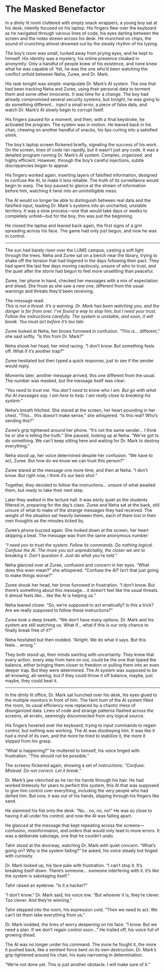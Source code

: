 # The Masked Benefactor

In a dimly lit room cluttered with empty snack wrappers, a young boy sat at his desk, intently focused on his laptop. His fingers flew over the keyboard as he navigated through various lines of code, his eyes darting between the screen and the notes strewn across his desk. He munched on chips, the sound of crunching almost drowned out by the steady rhythm of his typing.

The boy’s room was small, tucked away from prying eyes, and he kept to himself. His identity was a mystery, his online presence cloaked in anonymity. Only a handful of people knew of his existence, and none knew what he was capable of. Yet, he was the one who’d been watching the conflict unfold between Neha, Zuree, and Dr. Mark. 

His task tonight was simple: manipulate Dr. Mark’s AI system. The one that had been tracking Neha and Zuree, using their personal data to torment them and some other innocents. It was time for a change. The boy had already compromised several security systems, but tonight, he was going to do something different... inject a small error, a piece of false data, and watch Dr. Mark’s AI slowly begin to corrupt itself.

His fingers paused for a moment, and then, with a final keystroke, he activated the program. The system was in motion. He leaned back in his chair, chewing on another handful of snacks, his lips curling into a satisfied smirk.  

The boy’s laptop screen flickered briefly, signaling the success of his work. On the screen, lines of code ran rapidly, but it wasn’t just any code. It was a detailed program running Dr. Mark’s AI system. Complex, organized, and highly efficient. However, through the boy’s careful injections, subtle discrepancies began to appear.

His fingers worked again, inserting layers of falsified information, designed to confuse the AI, to make it less reliable. The truth of its surveillance would begin to warp. The boy paused to glance at the stream of information before him, watching it twist into an unintelligible mess.

The AI would no longer be able to distinguish between real data and the falsified input, leading Dr. Mark's systems into an uncharted, unstable territory. It was a slow process—one that would take days or weeks to completely unfold—but for the boy, this was just the beginning.

He closed the laptop and leaned back again, the first signs of a grin spreading across his face. The game had only just begun, and now he was in control.

---

The sun had barely risen over the LUMS campus, casting a soft light through the trees. Neha and Zuree sat on a bench near the library, trying to shake off the tension that had lingered in the days following their pact. They had spent the last few days moving cautiously, unsure of who to trust, and the quiet after the storm had begun to feel more unsettling than peaceful.

Zuree, her phone in hand, checked her messages with a mix of expectation and dread. She froze as she saw a new one, different from the usual warnings and threats they’d been receiving.  

The message read:  
*This is not a threat. It’s a warning. Dr. Mark has been watching you, and the danger is far from over. I’ve found a way to stop him, but I need your trust. Follow the instructions carefully. The system is unstable, and soon, it will break. You must act before it’s too late*

Zuree looked at Neha, her brows furrowed in confusion. “This is... different,” she said softly. “Is this from Dr. Mark?”  

Neha shook her head, her mind racing. “I don’t know. But something feels off. What if it’s another trap?”  

Zuree hesitated but then typed a quick response, just to see if the sender would reply.  

Moments later, another message arrived, this one different from the usual. The number was masked, but the message itself was clear:

*“You need to trust me. You don’t need to know who I am. But go with what the AI messages say. I am here to help. I am really close to breaking his system.”*

Neha’s breath hitched. She stared at the screen, her heart pounding in her chest. “This... this doesn’t make sense,” she whispered. “Is this real? Who’s sending this?”  

Zuree’s grip tightened around her phone. “It’s not the same sender... I think he or she is telling the truth.” She paused, looking up at Neha. “We’ve got to do something. We can’t keep sitting here and waiting for Dr. Mark to destroy everything.”  

Neha stood up, her voice determined despite her confusion. “We have to act, Zuree. But how do we know we can trust this person?”  

Zuree stared at the message one more time, and then at Neha. “I don’t know. But right now, I think it’s our best shot.”  

Together, they decided to follow the instructions... unsure of what awaited them, but ready to take their next step.

Later they walked in the lecture hall. It was eerily quiet as the students filtered in, preparing for the day’s class. Zuree and Neha sat at the back, still unsure of what to make of the strange messages they had received. The weight of the situation sat heavily between them, each of them lost in their own thoughts as the minutes ticked by.

Zuree’s phone buzzed again. She looked down at the screen, her heart skipping a beat. The message was from the same anonymous number:

*“I need you to trust the system. Follow its commands. Do nothing logical. Confuse the AI. The more you act unpredictably, the closer we are to breaking it. Don’t question it. Just do what you’re told.”*

Neha glanced over at Zuree, confusion and concern in her eyes. “What does this even mean?” she whispered. “Confuse the AI? Isn’t that just going to make things worse?”  

Zuree shook her head, her brow furrowed in frustration. “I don’t know. But there’s something about this message... it doesn’t feel like the usual threats. It almost feels like... like the AI is helping us.”

Neha leaned closer. “So, we’re supposed to act erratically? Is this a trick? Are we really supposed to follow these instructions?”  

Zuree took a deep breath. “We don’t have many options. Dr. Mark and his system are still watching us. What if... what if this is our only chance to finally break free of it?”  

Neha hesitated but then nodded. “Alright. We do what it says. But this feels... wrong.”  

They both stood up, their minds swirling with uncertainty. They knew that every action, every step from here on out, could be the one that tipped the balance, either bringing them closer to freedom or pulling them into an even deeper trap. But they were determined. The AI system was supposed to be all-knowing, all-seeing, but if they could throw it off balance, maybe, just maybe, they could beat it.

--- 

In the dimly lit office, Dr. Mark sat hunched over his desk, his eyes glued to the multiple monitors in front of him. The faint hum of the AI system filled the room, its usual efficiency now replaced by a chaotic mess of disorganized data. Lines of code and strange patterns flashed across the screens, all erratic, seemingly disconnected from any logical source.

His fingers hovered over the keyboard, trying to input commands to regain control, but nothing was working. The AI was disobeying him. It was like it had a mind of its own, and the more he tried to stabilize it, the more it slipped from his grasp.

“What is happening?” he muttered to himself, his voice tinged with frustration. “This should not be possible.”

The screens flickered again, showing a set of instructions: *“Confuse. Mislead. Do not correct. Let it break.”*

Dr. Mark’s jaw clenched as he ran his hands through his hair. He had worked tirelessly for years to perfect this system, this AI that was supposed to give him control over everything, including the very people who had defied him. But now, it was out of his hands, slipping through his fingers like sand.

He slammed his fist onto the desk. “No... no, no, no!” He was so close to having it all under his control, and now the AI was falling apart. 

He glanced at the message that kept repeating across the screens—confusion, misinformation, and orders that would only lead to more errors. It was a deliberate sabotage, one that he couldn’t undo.

Tahir stood at the doorway, watching Dr. Mark with quiet concern. “What’s going on? Why is the system failing?” he asked, his voice steady but tinged with curiosity.

Dr. Mark looked up, his face pale with frustration. “I can’t stop it. It’s breaking itself down. There’s someone... someone interfering with it. It’s like the system is sabotaging itself.”

Tahir raised an eyebrow. “Is it a hacker?”

“I don’t know,” Dr. Mark said, his voice low. “But whoever it is, they’re clever. Too clever. And they’re winning.”  

Tahir stepped into the room, his expression cold. “Then we need to act. We can’t let them take everything from us.”  

Dr. Mark nodded, the lines of worry deepening on his face. “I know. But we need a plan. If we don’t regain control soon...” He trailed off, his voice full of growing dread.  

The AI was no longer under his command. The more he fought it, the more it pushed back, like a sentient force bent on its own destruction. Dr. Mark’s grip tightened around his chair, his eyes narrowing in determination.

“We’re not done yet. This is just another obstacle. I will make sure of it.”